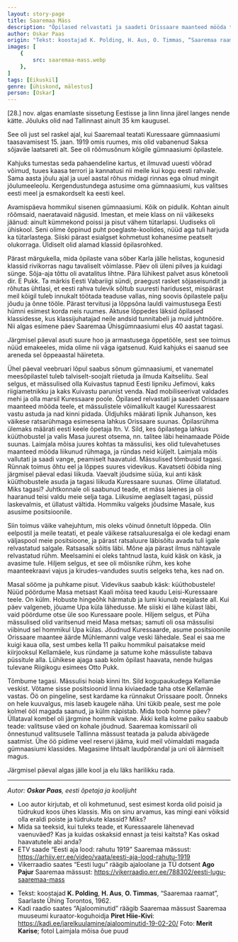```yaml
---
layout: story-page
title: Saaremaa Mäss
description: "Õpilased relvastati ja saadeti Orissaare maanteed mööda teele, et mässulistele võimalikult kaugel Kuressaarest vastu astuda."
author: Oskar Paas
origin: "Tekst: koostajad K. Polding, H. Aus, O. Timmas, “Saaremaa raamat”, Saarlaste Ühing Torontos, 1962."
images: [
    {
        src: saaremaa-mass.webp
    },
]
tags: [Eikuskil]
genre: [ühiskond, mälestus]
person: [Oskar]
---
```


<!-- # {{$doc.title}} -->

[28.] nov. algas enamlaste sissetung Eestisse ja linn linna järel langes nende kätte. Jõuluks olid nad Tallinnast ainult 35 km kaugusel.

See oli just sel raskel ajal, kui Saaremaal teatati Kuressaare gümnaasiumi taasavamisest 15. jaan. 1919 omis ruumes, mis olid vabanenud Saksa sõjaväe laatsareti alt. See oli rõõmusõnum kõigile gümnaasiumi õpilastele. 

Kahjuks tumestas seda pahaendeline kartus, et ilmuvad uuesti võõrad võimud, tuues kaasa terrori ja kannatusi nii meile kui kogu eesti rahvale. Sama aasta jõulu ajal ja uuel aastal rõhus midagi rinnas ega olnud mingit jõulumeeleolu. Kergendustundega astusime oma gümnaasiumi, kus valitses eesti meel ja esmakordselt ka eesti keel.

Avamispäeva hommikul sisenen gümnaasiumi. Kõik on pidulik. Kohtan ainult rõõmsaid, naeratavaid nägusid. Imestan, et meie klass on nii väikeseks jäänud: ainult kümmekond poissi ja pisut vähem tütarlapsi. Uudiseks oli ühiskool. Seni olime õppinud puht poeglaste-koolides, nüüd aga tuli harjuda ka tütarlastega. Siiski pärast esialgset kohmetust kohanesime peatselt olukorraga. Üldiselt olid alamad klassid õpilasrohked.

Pärast märgukella, mida õpilaste vana sõber Karla jälle helistas, kogunesid klassid rivikorras nagu tavaliselt võimlasse. Päev oli üleni pilves ja kuidagi sünge. Sõja-aja tõttu oli avatalitus lihtne. Pära lühikest palvet asus kõnetooli dir. E Pukk. Ta märkis Eesti Vabariigi sündi, praegust rasket sõjaseisundit ja rõhutas ühtlasi, et eesti rahva tulevik sõltub suuresti haridusest, mispärast meil kõigil tuleb innukalt töötada teaduse vallas, ning soovis õpilastele palju jõudu ja õnne tööle. Pärast tervitusi ja lõppsõna lauldi vaimustusega Eesti hümni esimest korda neis ruumes. Aktuse lõppedes läksid õpilased klassidesse, kus klassijuhatajad neile andsid tunnitabeli ja muid juhtnööre. Nii algas esimene päev Saaremaa Ühisgümnaasiumi elus 40 aastat tagasi.

Järgmisel päeval asuti suure hoo ja armastusega õppetööle, sest see toimus nüüd emakeeles, mida olime nii väga igatsenud. Kuid kahjuks ei saanud see areneda sel õppeaastal häireteta.

Ühel päeval veebruari lõpul saabus sõnum gümnaasiumi, et vanematel meesõpilastel tuleb talviselt-soojalt riietuda ja ilmuda Kaitseliitu. Seal selgus, et mässulised olla Kuivastus tapnud Eesti lipniku Jefimovi, kaks riigiametnikku ja kaks Kuivastu parunist venda. Nad mobiliseerivat valdades mehi ja olla marsil Kuressaare poole. Õpilased relvastati ja saadeti Orissaare maanteed mööda teele, et mässulistele võimalikult kaugel Kuressaarest vastu astuda ja nad kinni pidada. Üldjuhiks määrati lipnik Juhanson, kes väikese ratsarühmaga esimesena lahkus Orissaare suunas. Õpilasrühma ülemaks määrati eesti keele õpetaja ltn. V. Sild, kes õpilastega lahkus küüthobustel ja valis Masa juurest otsema, nn. talitee läbi heinamaade Pöide suunas. Laimjala mõisa juures kohtas ta mässulisi, kes olid tulevahetuses maanteed mööda liikunud rühmaga, ja ründas neid küljelt. Laimjala mõis vallutati ja saadi vange, peamiselt haavatuid. Mässulised tõmbusid tagasi. Rünnak toimus õhtu eel ja lõppes suures videvikus. Kavatseti ööbida ning järgmisel päeval edasi liikuda. Vaevalt jõudsime süüa, kui anti käsk küüthobustele asuda ja tagasi liikuda Kuressaare suunas. Olime üllatatud. Miks tagasi? Juhtkonnale oli saabunud teade, et mäss laienes ja oli haaranud teisi valdu meie selja taga. Liikusime aeglaselt tagasi, püssid laskevalmis, et üllatust vältida. Hommiku valgeks jõudsime Masale, kus asusime positsioonile.

Siin toimus väike vahejuhtum, mis oleks võinud õnnetult lõppeda. Olin eelpostil ja meile teatati, et peale väikese ratsaluuresalga ei ole kedagi enam väljaspool meie positsioone, ja pärast ratsaluure läbisõitu avada tuli igale relvastatud salgale. Ratsasalk sõitis läbi. Mõne aja pärast ilmus nähtavale relvastatud rühm. Meelsamini ei oleks tahtnud lasta, kuid käsk on käsk, ja avasime tule. Hiljem selgus, et see oli mõisnike rühm, kes kohe maanteekraavi vajus ja kirudes-vandudes suutis selgeks teha, kes nad on.

Masal sööme ja puhkame pisut. Videvikus saabub käsk: küüthobustele! Nüüd pöördume Masa metsast Kaali mõisa teed kaudu Leisi-Kuressaare teele. On külm. Hobuste hingeõhk härmatub ja lumi kiunub reejalaste all. Kui päev valgeneb, jõuame Upa küla lähedusse. Me siiski ei lähe külast läbi, vaid pöördume otse üle soo Kuressaare poole. Hiljem selgus, et Püha mässulised olid varitsenud meid Masa metsas; samuti oli osa mässulisi viibinud sel hommikul Upa külas. Jõudnud Kuressaarde, asume positsioonile Orissaare maantee äärde Mühlemanni valge veski lähedale. Seal ei saa me kuigi kaua olla, sest umbes kella 11 paiku hommikul paisatakse meid kiirjooksul Kellamäele, kus ründame ja satume kohe mässuliste tabava püssitule alla. Lühikese ajaga saab kolm õpilast haavata, nende hulgas tulevane Riigikogu esimees Otto Pukk. 

Tõmbume tagasi. Mässulisi hoiab kinni ltn. Sild kogupaukudega Kellamäe veskist. Võtame sisse positsioonid linna kiviaedade taha otse Kellamäe vastas. Öö on pingeline, sest kardame ka rünnakut Orissaare poolt. Õnneks on hele kuuvalgus, mis laseb kaugele näha. Uni tükib peale, sest me pole kolmel ööl magada saanud, ja külm näpistab. Mida toob homne päev? Üllataval kombel oli järgmine hommik vaikne. Äkki kella kolme paiku saabub teade: valitsuse väed on kohale jõudnud. Saaremaa komissaril oli õnnestunud valitsusele Tallinna mässust teatada ja paluda abivägede saatmist. Ühe öö pidime veel reservi jääma, kuid meil võimaldati magada gümnaasiumi klassides. Magasime lihtsalt laudpõrandal ja uni oli äärmiselt magus.

Järgmisel päeval algas jälle kool ja elu läks harilikku rada.

<hr />

*Autor: **Oskar Paas**, eesti õpetaja ja koolijuht*


<!-- Täägid langema rõhuma kohtama marssima lahkuma varitsema ründama -->



<story-author :author="author" :origin="origin"></story-author>

<details-wrapper summary="Mis mõtted tekkisid?">

- Loo autor kirjutab, et oli kohmetunud, sest esimest korda olid poisid ja tüdrukud koos ühes klassis. Mis on sinu arvamus, kas mingi eani võiksid olla eraldi poiste ja tüdrukute klassid? Miks? 
- Mida sa teeksid, kui tuleks teade, et Kuressaarele lähenevad vaenuväed? Kas ja kuidas oskaksid ennast ja teisi kaitsta? Kas oskad haavatutele abi anda?
- ETV saade “Eesti aja lood: rahutu 1919” Saaremaa mässust: https://arhiiv.err.ee/video/vaata/eesti-aja-lood-rahutu-1919
- Vikerraadio saates “Eesti lugu” räägib ajaloolane ja TÜ dotsent **Ago Pajur** Saaremaa mässust: https://vikerraadio.err.ee/788302/eesti-lugu-saaremaa-mass

</details-wrapper>


<details-wrapper summary="Allikad" class="text-sm" icon="icon-park-outline:document-folder">

- Tekst: koostajad **K. Polding**, **H. Aus**, **O. Timmas**, “Saaremaa raamat”, Saarlaste Ühing Torontos, 1962.
- Kadi raadio saates “Ajaloominutid” räägib Saaremaa mässust Saaremaa muuseumi kuraator-koguhoidja **Piret Hiie-Kivi**: https://kadi.ee/jarelkuulamine/ajaloominutid-19-02-20/
Foto: **Merit Karise**; fotol Laimjala mõisa õue puud

</details-wrapper>
